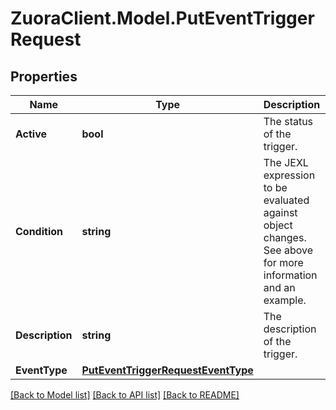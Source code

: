 # ZuoraClient.Model.PutEventTriggerRequest

## Properties

Name | Type | Description | Notes
------------ | ------------- | ------------- | -------------
**Active** | **bool** | The status of the trigger. | [optional] 
**Condition** | **string** | The JEXL expression to be evaluated against object changes. See above for more information and an example. | [optional] 
**Description** | **string** | The description of the trigger. | [optional] 
**EventType** | [**PutEventTriggerRequestEventType**](PutEventTriggerRequestEventType.md) |  | [optional] 

[[Back to Model list]](../README.md#documentation-for-models) [[Back to API list]](../README.md#documentation-for-api-endpoints) [[Back to README]](../README.md)

